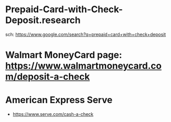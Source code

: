 # Prepaid-Card-with-Check-Deposit.research
sch: https://www.google.com/search?q=prepaid+card+with+check+deposit

# Walmart MoneyCard page: https://www.walmartmoneycard.com/deposit-a-check

# American Express Serve
- https://www.serve.com/cash-a-check
